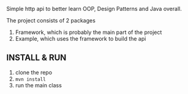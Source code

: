 Simple http api to better learn OOP, Design Patterns and Java overall.

The project consists of 2 packages
1. Framework, which is probably the main part of the project
2. Example, which uses the framework to build the api

## INSTALL & RUN
1. clone the repo
2. ```mvn install```
3. run the main class
